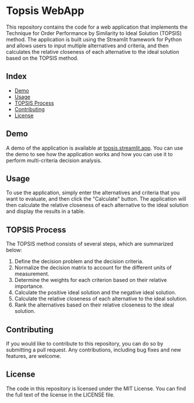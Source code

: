 # Topsis WebApp

This repository contains the code for a web application that implements the Technique for Order Performance by Similarity to Ideal Solution (TOPSIS) method. The application is built using the Streamlit framework for Python and allows users to input multiple alternatives and criteria, and then calculates the relative closeness of each alternative to the ideal solution based on the TOPSIS method.

## Index

- [Demo](#demo)
- [Usage](#usage)
- [TOPSIS Process](#topsis-process)
- [Contributing](#contributing)
- [License](#license)

## Demo

A demo of the application is available at [topsis.streamlit.app](https://topsis.streamlit.app). You can use the demo to see how the application works and how you can use it to perform multi-criteria decision analysis.

## Usage

To use the application, simply enter the alternatives and criteria that you want to evaluate, and then click the "Calculate" button. The application will then calculate the relative closeness of each alternative to the ideal solution and display the results in a table.

## TOPSIS Process

The TOPSIS method consists of several steps, which are summarized below:

1. Define the decision problem and the decision criteria.
2. Normalize the decision matrix to account for the different units of measurement.
3. Determine the weights for each criterion based on their relative importance.
4. Calculate the positive ideal solution and the negative ideal solution.
5. Calculate the relative closeness of each alternative to the ideal solution.
6. Rank the alternatives based on their relative closeness to the ideal solution.

## Contributing

If you would like to contribute to this repository, you can do so by submitting a pull request. Any contributions, including bug fixes and new features, are welcome.

## License

The code in this repository is licensed under the MIT License. You can find the full text of the license in the LICENSE file.
